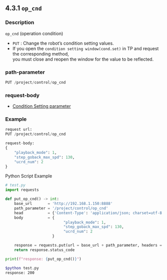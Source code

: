 ## 4.3.1 `op_cnd`

### Description

`op_cnd` (operation condition)

- `PUT` : Change the robot’s condition setting values.
- If you open the `condition setting window(cond.set)` in TP and request the corresponding method,  
you must close and reopen the window for the value to be reflected.

### path-parameter

```python
PUT /project/control/op_cnd
```

### request-body

- [Condition Setting parameter](../../99-schema/op_cnd.md)


### Example

```python
request url:
PUT /project/control/op_cnd

request-body:
{
    "playback_mode": 1,
    "step_goback_max_spd": 130,
    "ucrd_num": 2
}
```

Python Script Example

```python
# test.py
import requests 

def put_op_cnd() -> int:
    base_url       = 'http://192.168.1.150:8888'
    path_parameter = '/project/control/op_cnd'
    head           = {'Content-Type': 'application/json; charset=utf-8'}
    body           = { 
                          "playback_mode": 1,
                          "step_goback_max_spd": 130,
                          "ucrd_num": 2
                     }

    response = requests.put(url = base_url + path_parameter, headers = head,  json = body)
    return response.status_code

print(f"response: {put_op_cnd()}")
```
```sh
$python test.py
response: 200 
```